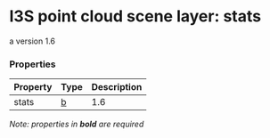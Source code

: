 # I3S point cloud scene layer: stats

a version 1.6

### Properties

| Property | Type | Description |
| --- | --- | --- |
| stats | [b](b.md) | 1.6 |

*Note: properties in **bold** are required*

